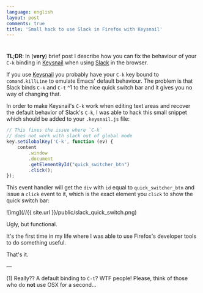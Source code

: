 ```yaml
---
language: english
layout: post
comments: true
title: 'Small hack to use Slack in Firefox with Keysnail'
---
```


# <p hidden>small-hack-to-use-slack-in-browser-with-keysnail<p hidden>

**TL;DR**: In (**very**) brief post I describe how you can fix the behaviour of
your `C-k` binding in [Keysnail](https://github.com/mooz/keysnail) when using [Slack](https://slack.com) in the browser.

<span class="underline"><p hidden>excerpt-separator<p hidden></span>

If you use [Keysnail](https://github.com/mooz/keysnail) you probably have your `C-k` key bound to
`comand.killLine` to emulate Emacs' default behaviour. The problem is that
Slack binds `C-k` and `C-t` ^1 to the nice <span class="underline">quick switch bar</span> and it gives you
no way of changing that.

In order to make Keysnail's `C-k` work when editing text areas and recover the
default behavior of Slack's `C-k`, I was able to hack this small snippet which
should be added to your `.keysnail.js` file:

```js
// This fixes the issue where `C-k`
// does not work with slack out of global mode
key.setGlobalKey('C-k', function (ev) {
    content
        .window
        .document
        .getElementById("quick_switcher_btn")
        .click();
});
```

This event handler will get the `div` with `id` equal to `quick_switcher_btn`
and issue a `click` event to it, which is the exact element you `click` to
show the <span class="underline">quick switch bar</span>:

![img](//{{ site.url }}/public/slack_quick_switch.png)

Ugly, but functional.

It's the first time in my life where I was able to use Firefox's developer
tools to do something useful.

That's it.

&#x2014;

(1) Really?? A default binding to `C-t`? WTF people! Please, think of those
who do **not** use OSX for a second&#x2026;
